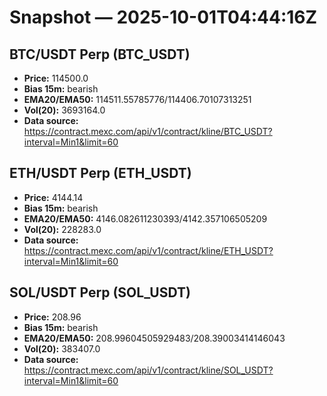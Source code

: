 # Snapshot — 2025-10-01T04:44:16Z

## BTC/USDT Perp (BTC_USDT)
- **Price:** 114500.0
- **Bias 15m:** bearish
- **EMA20/EMA50:** 114511.55785776/114406.70107313251
- **Vol(20):** 3693164.0
- **Data source:** https://contract.mexc.com/api/v1/contract/kline/BTC_USDT?interval=Min1&limit=60

## ETH/USDT Perp (ETH_USDT)
- **Price:** 4144.14
- **Bias 15m:** bearish
- **EMA20/EMA50:** 4146.082611230393/4142.357106505209
- **Vol(20):** 228283.0
- **Data source:** https://contract.mexc.com/api/v1/contract/kline/ETH_USDT?interval=Min1&limit=60

## SOL/USDT Perp (SOL_USDT)
- **Price:** 208.96
- **Bias 15m:** bearish
- **EMA20/EMA50:** 208.99604505929483/208.39003414146043
- **Vol(20):** 383407.0
- **Data source:** https://contract.mexc.com/api/v1/contract/kline/SOL_USDT?interval=Min1&limit=60
